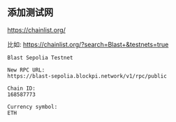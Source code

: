 ## 添加测试网
https://chainlist.org/

比如:
https://chainlist.org/?search=Blast+&testnets=true
```
Blast Sepolia Testnet

New RPC URL:
https://blast-sepolia.blockpi.network/v1/rpc/public

Chain ID:
168587773

Currency symbol:
ETH
```